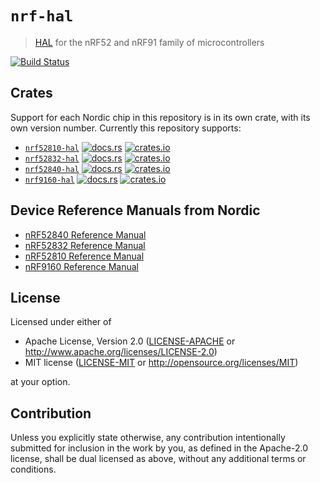 # `nrf-hal`

> [HAL] for the nRF52 and nRF91 family of microcontrollers

[HAL]: https://crates.io/crates/embedded-hal

[![Build Status](https://travis-ci.org/nrf-rs/nrf-hal.svg?branch=master)](https://travis-ci.org/nrf-rs/nrf-hal)

## Crates

Support for each Nordic chip in this repository is in its own crate, with its
own version number. Currently this repository supports:

* [`nrf52810-hal`](./nrf52810-hal) [![docs.rs](https://docs.rs/nrf52810-hal/badge.svg)](https://docs.rs/nrf52810-hal) [![crates.io](https://img.shields.io/crates/d/nrf52810-hal.svg)](https://crates.io/crates/nrf52810-hal)
* [`nrf52832-hal`](./nrf52832-hal) [![docs.rs](https://docs.rs/nrf52832-hal/badge.svg)](https://docs.rs/nrf52832-hal) [![crates.io](https://img.shields.io/crates/d/nrf52832-hal.svg)](https://crates.io/crates/nrf52832-hal)
* [`nrf52840-hal`](./nrf52840-hal) [![docs.rs](https://docs.rs/nrf52840-hal/badge.svg)](https://docs.rs/nrf52840-hal) [![crates.io](https://img.shields.io/crates/d/nrf52840-hal.svg)](https://crates.io/crates/nrf52840-hal)
* [`nrf9160-hal`](./nrf9160-hal) [![docs.rs](https://docs.rs/nrf9160-hal/badge.svg)](https://docs.rs/nrf9160-hal) [![crates.io](https://img.shields.io/crates/d/nrf9160-hal.svg)](https://crates.io/crates/nrf9160-hal)

## Device Reference Manuals from Nordic

- [nRF52840 Reference Manual](http://infocenter.nordicsemi.com/pdf/nRF52840_PS_v1.0.pdf)
- [nRF52832 Reference Manual](http://infocenter.nordicsemi.com/pdf/nRF52832_PS_v1.4.pdf)
- [nRF52810 Reference Manual](http://infocenter.nordicsemi.com/pdf/nRF52810_PS_v1.2.pdf)
- [nRF9160 Reference Manual](http://infocenter.nordicsemi.com/pdf/nRF9160_PS_v1.1.pdf)

## License

Licensed under either of

- Apache License, Version 2.0 ([LICENSE-APACHE](LICENSE-APACHE) or
  http://www.apache.org/licenses/LICENSE-2.0)
- MIT license ([LICENSE-MIT](LICENSE-MIT) or http://opensource.org/licenses/MIT)

at your option.

## Contribution

Unless you explicitly state otherwise, any contribution intentionally submitted
for inclusion in the work by you, as defined in the Apache-2.0 license, shall be
dual licensed as above, without any additional terms or conditions.
